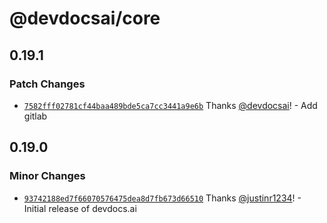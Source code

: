 # @devdocsai/core

## 0.19.1

### Patch Changes

- [`7582fff02781cf44baa489bde5ca7cc3441a9e6b`](https://github.com/devdocsorg/devdocsai-js/commit/7582fff02781cf44baa489bde5ca7cc3441a9e6b) Thanks [@devdocsai](https://github.com/devdocsai)! - Add gitlab

## 0.19.0

### Minor Changes

- [`93742188ed7f66070576475dea8d7fb673d66510`](https://github.com/devdocsorg/devdocsai-js/commit/93742188ed7f66070576475dea8d7fb673d66510) Thanks [@justinr1234](https://github.com/justinr1234)! - Initial release of devdocs.ai
